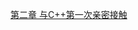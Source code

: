 [第二章  与C++第一次亲密接触](https://github.com/Jy-stdio/CS-AI-Notes/tree/main/hello_c%2B%2B/%E7%AC%AC%E4%BA%8C%E7%AB%A0)

